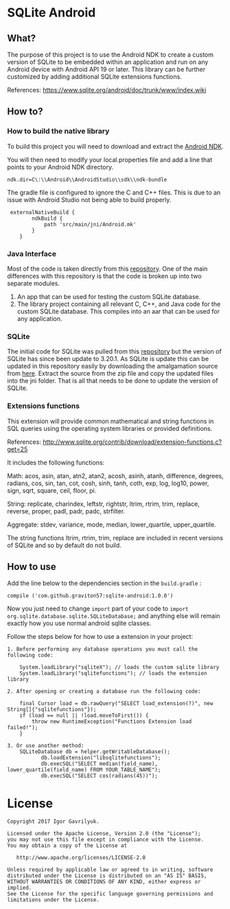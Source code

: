 # SQLite Android 


## What?

The purpose of this project is to use the Android NDK to create a custom version of SQLite to be embedded within an application and run on any Android device with Android API 19 or later.
This library can be further customized by adding additional SQLite extensions functions.

References: https://www.sqlite.org/android/doc/trunk/www/index.wiki

## How to?
### How to build the native library
To build this project you will need to download and extract the [Android NDK](https://developer.android.com/tools/sdk/ndk/index.html "Title").

You will then need to modify your local.properties file and add a line that points to your Android NDK directory.

`ndk.dir=C\:\\Android\\AndroidStudio\\sdk\\ndk-bundle`

The gradle file is configured to ignore the C and C++ files. This is due to an issue with Android Studio not being able to build properly. 
        
     externalNativeBuild {
            ndkBuild {
                path 'src/main/jni/Android.mk'
            }
        }

### Java Interface

Most of the code is taken directly from this [repository](http://www.sqlite.org/android/tree?ci=api-level-15 "Title").
One of the main differences with this repository is that the code is broken up into two separate modules.

1. An app that can be used for testing the custom SQLite database.
2. The library project containing all relevant C, C++, and Java code for the custom SQLite database. This compiles into an aar that can be used for any application.

### SQLite

The initial code for SQLite was pulled from this [repository](http://www.sqlite.org/android/tree?ci=api-level-15 "Title") but the version of SQLite has since been update to 3.20.1.
As SQLite is update this can be updated in this repository easily by downloading the amalgamation source from [here](http://www.sqlite.org/download.html "Title"). 
Extract the source from the zip file and copy the updated files into the jni folder. That is all that needs to be done to update the version of SQLite.

### Extensions functions

This extension will provide common mathematical and string functions in SQL queries using the operating system libraries or provided definitions.

References: http://www.sqlite.org/contrib/download/extension-functions.c?get=25

It includes the following functions:

Math: acos, asin, atan, atn2, atan2, acosh, asinh, atanh, difference,
degrees, radians, cos, sin, tan, cot, cosh, sinh, tanh, coth, exp,
log, log10, power, sign, sqrt, square, ceil, floor, pi.

String: replicate, charindex, leftstr, rightstr, ltrim, rtrim, trim,
replace, reverse, proper, padl, padr, padc, strfilter.

Aggregate: stdev, variance, mode, median, lower_quartile,
upper_quartile.

The string functions ltrim, rtrim, trim, replace are included in
recent versions of SQLite and so by default do not build.

## How to use

Add the line below to the dependencies section in the ```build.gradle``` :
```
compile ('com.github.graviton57:sqlite-android:1.0.0')
```
Now you just need to change ```import``` part of your code to ```import org.sqlite.database.sqlite.SQLiteDatabase;``` and anything else will remain exactly how you use normal android sqlite classes.

Follow the steps below for how to use a extension in your project:

    1. Before performing any database operations you must call the following code:
        
        System.loadLibrary("sqliteX"); // loads the custom sqlite library
        System.loadLibrary("sqlitefunctions"); // loads the extension library
        
    2. After opening or creating a database run the following code:
    
        final Cursor load = db.rawQuery("SELECT load_extension(?)", new String[]{"sqlitefunctions"});
        if (load == null || !load.moveToFirst()) {
            throw new RuntimeException("Functions Extension load failed!");
        }
       
    3. Or use another method:
        SQLiteDatabase db = helper.getWritableDatabase();
               db.loadExtension("libsqlitefunctions");
               db.execSQL("SELECT median(field_name), lower_quartile(field_name) FROM YOUR_TABLE_NAME");
               db.execSQL("SELECT cos(radians(45))");
        


License
=======

    Copyright 2017 Igor Gavrilyuk.

    Licensed under the Apache License, Version 2.0 (the "License");
    you may not use this file except in compliance with the License.
    You may obtain a copy of the License at

       http://www.apache.org/licenses/LICENSE-2.0

    Unless required by applicable law or agreed to in writing, software
    distributed under the License is distributed on an "AS IS" BASIS,
    WITHOUT WARRANTIES OR CONDITIONS OF ANY KIND, either express or implied.
    See the License for the specific language governing permissions and
    limitations under the License.




   